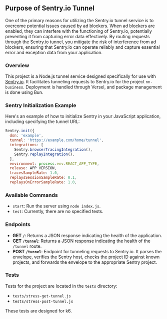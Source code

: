 ## Purpose of Sentry.io Tunnel

One of the primary reasons for utilizing the Sentry.io tunnel service is to overcome potential issues caused by ad blockers. When ad blockers are enabled, they can interfere with the functioning of Sentry.io, potentially preventing it from capturing error data effectively. By routing requests through the Sentry.io tunnel, you mitigate the risk of interference from ad blockers, ensuring that Sentry.io can operate reliably and capture essential error and exception data from your application.

### Overview

This project is a Node.js tunnel service designed specifically for use with [Sentry.io](https://sentry.io/). It facilitates tunneling requests to Sentry.io for the project `nn-business`. Deployment is handled through Versel, and package management is done using Bun.


### Sentry Initialization Example

Here's an example of how to initialize Sentry in your JavaScript application, including specifying the tunnel URL:

```javascript
Sentry.init({
  dsn: 'example',
  tunnel: 'https://example.com/home/tunnel',
  integrations: [
    Sentry.browserTracingIntegration(),
    Sentry.replayIntegration(),
  ],
  environment: process.env.REACT_APP_TYPE,
  release: APP_VERSION,
  tracesSampleRate: 1.0, 
  replaysSessionSampleRate: 0.1, 
  replaysOnErrorSampleRate: 1.0,
```

### Available Commands

- `start`: Run the server using `node index.js`.
- `test`: Currently, there are no specified tests.

### Endpoints

- **GET `/`**: Returns a JSON response indicating the health of the application.
- **GET `/tunnel`**: Returns a JSON response indicating the health of the `/tunnel` route.
- **POST `/tunnel`**: Endpoint for tunneling requests to Sentry.io. It parses the envelope, verifies the Sentry host, checks the project ID against known projects, and forwards the envelope to the appropriate Sentry project.

### Tests

Tests for the project are located in the `tests` directory:
- `tests/stress-get-tunnel.js`
- `tests/stress-post-tunnel.js`

These tests are designed for k6.
